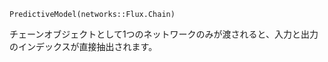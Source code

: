 ```
PredictiveModel(networks::Flux.Chain)
```

チェーンオブジェクトとして1つのネットワークのみが渡されると、入力と出力のインデックスが直接抽出されます。
